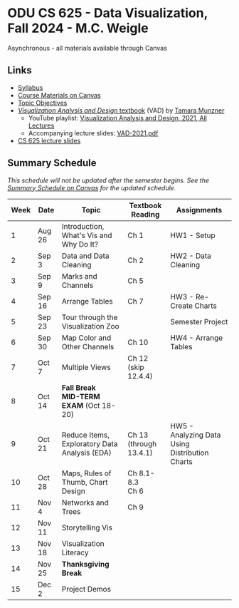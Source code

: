 # ODU CS 625 - Data Visualization, Fall 2024 - M.C. Weigle

Asynchronous - all materials available through Canvas

## Links

* [Syllabus](syllabus.md)
* [Course Materials on Canvas](https://canvas.odu.edu/courses/161806)
* [Topic Objectives](objectives.md)
* [*Visualization Analysis and Design* textbook](https://www.cs.ubc.ca/~tmm/vadbook/) (VAD) by [Tamara Munzner](https://www.cs.ubc.ca/~tmm/) 
  * YouTube playlist: [Visualization Analysis and Design, 2021, All Lectures](https://www.youtube.com/playlist?list=PLT4XLHmqHJBeB5LwmRmo6ln-m7K3lGvrk)
  * Accompanying lecture slides: [VAD-2021.pdf](https://www.cs.ubc.ca/~tmm/talks/vad/VAD-2021.pdf)
* [CS 625 lecture slides](https://drive.google.com/drive/u/0/folders/19NsAVUzRQB7gVrsBULYO2_oUR2a3Yaf1)

## Summary Schedule

*This schedule will not be updated after the semester begins.  See the [Summary Schedule on Canvas](https://canvas.odu.edu/courses/161806/pages/summary-schedule) for the updated schedule.*

|Week |Date|Topic| Textbook Reading| Assignments|
|---|---|---|---|---|
|1| Aug 26| Introduction, What's Vis and Why Do It? | Ch 1| HW1 - Setup|
|2| Sep 3| Data and Data Cleaning | Ch 2| HW2 - Data Cleaning|
|3| Sep 9| Marks and Channels |Ch 5| |
|4| Sep 16 |Arrange Tables | Ch 7 | HW3 - Re-Create Charts|
|5| Sep 23| Tour through the Visualization Zoo | | Semester Project|
|6| Sep 30| Map Color and Other Channels | Ch 10 | HW4 - Arrange Tables|
|7| Oct 7| Multiple Views|Ch 12<br/>(skip 12.4.4)||
|8| Oct 14| **Fall Break**<br/>**MID-TERM EXAM** (Oct 18-20)| |
|9| Oct 21| Reduce Items, Exploratory Data Analysis (EDA) | Ch 13<br/>(through 13.4.1) | HW5 - Analyzing Data Using Distribution Charts|
|10| Oct 28| Maps, Rules of Thumb, Chart Design| Ch 8.1-8.3<br/>Ch 6 | |
|11| Nov 4| Networks and Trees | Ch 9 | |
|12| Nov 11| Storytelling Vis| | |
|13 |Nov 18| Visualization Literacy | |
|14| Nov 25|**Thanksgiving Break**| |
|15| Dec 2| Project Demos |  | |
